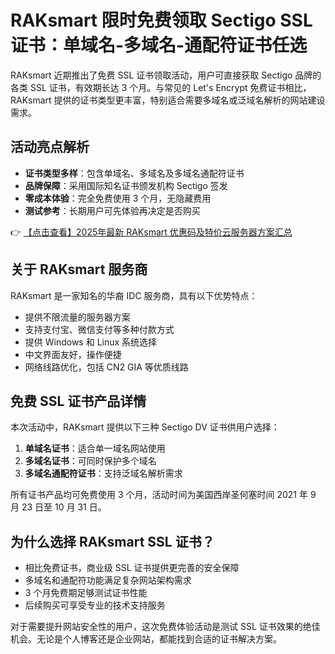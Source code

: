 # RAKsmart 限时免费领取 Sectigo SSL 证书：单域名-多域名-通配符证书任选

RAKsmart 近期推出了免费 SSL 证书领取活动，用户可直接获取 Sectigo 品牌的各类 SSL 证书，有效期长达 3 个月。与常见的 Let's Encrypt 免费证书相比，RAKsmart 提供的证书类型更丰富，特别适合需要多域名或泛域名解析的网站建设需求。

## 活动亮点解析

- **证书类型多样**：包含单域名、多域名及多域名通配符证书
- **品牌保障**：采用国际知名证书颁发机构 Sectigo 签发
- **零成本体验**：完全免费使用 3 个月，无隐藏费用
- **测试参考**：长期用户可先体验再决定是否购买

👉 [【点击查看】2025年最新 RAKsmart 优惠码及特价云服务器方案汇总](https://bit.ly/raksmart)

## 关于 RAKsmart 服务商

RAKsmart 是一家知名的华裔 IDC 服务商，具有以下优势特点：

- 提供不限流量的服务器方案
- 支持支付宝、微信支付等多种付款方式
- 提供 Windows 和 Linux 系统选择
- 中文界面友好，操作便捷
- 网络线路优化，包括 CN2 GIA 等优质线路

## 免费 SSL 证书产品详情

本次活动中，RAKsmart 提供以下三种 Sectigo DV 证书供用户选择：

1. **单域名证书**：适合单一域名网站使用
2. **多域名证书**：可同时保护多个域名
3. **多域名通配符证书**：支持泛域名解析需求

所有证书产品均可免费使用 3 个月，活动时间为美国西岸圣何塞时间 2021 年 9 月 23 日至 10 月 31 日。

## 为什么选择 RAKsmart SSL 证书？

- 相比免费证书，商业级 SSL 证书提供更完善的安全保障
- 多域名和通配符功能满足复杂网站架构需求
- 3 个月免费期足够测试证书性能
- 后续购买可享受专业的技术支持服务

对于需要提升网站安全性的用户，这次免费体验活动是测试 SSL 证书效果的绝佳机会。无论是个人博客还是企业网站，都能找到合适的证书解决方案。